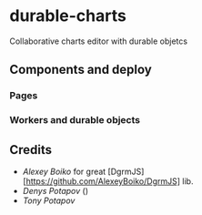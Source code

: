 # durable-charts
Collaborative charts editor with durable objetcs

## Components and deploy

### Pages

### Workers and durable objects

## Credits

- *Alexey Boiko* for great [DgrmJS][https://github.com/AlexeyBoiko/DgrmJS] lib.
- *Denys Potapov* ()
- *Tony Potapov* 
